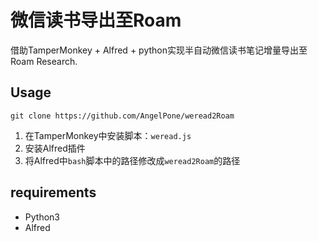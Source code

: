 # 微信读书导出至Roam

借助TamperMonkey + Alfred + python实现半自动微信读书笔记增量导出至Roam Research.

## Usage

```
git clone https://github.com/AngelPone/weread2Roam
```

1. 在TamperMonkey中安装脚本：`weread.js`
2. 安装Alfred插件
3. 将Alfred中`bash`脚本中的路径修改成`weread2Roam`的路径


## requirements

* Python3
* Alfred